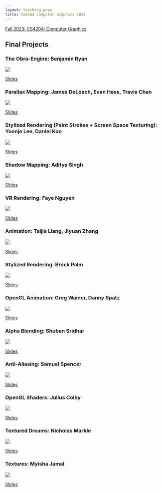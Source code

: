 ```yaml
---
layout: teaching_page
title: CS4204 Computer Graphics 2024
---
```


[Fall 2023: CS4204: Computer Graphics]({{root_url}}/assets/pdfs/4204_syllabus.pdf)

## Final Projects

### The Obra-Engine: Benjamin Ryan

![]({{root_url}}/assets/images/courses/cs4204_fall_2024/ben.gif)

[Slides]({{root_url}}/assets/images/courses/cs4204_fall_2024/ben.pdf)

### Parallax Mapping: James DeLoach, Evan Hess, Travis Chan

![]({{root_url}}/assets/images/courses/cs4204_fall_2024/mario.gif)

[Slides]({{root_url}}/assets/images/courses/cs4204_fall_2024/mario_parallax.pdf)

### Stylized Rendering (Paint Strokes + Screen Space Texturing): Yoonje Lee, Daniel Koo

![]({{root_url}}/assets/images/courses/cs4204_fall_2024/paint_stylized.gif)

[Slides]({{root_url}}/assets/images/courses/cs4204_fall_2024/paint_stylized.pdf)
 
### Shadow Mapping: Aditya Singh

![]({{root_url}}/assets/images/courses/cs4204_fall_2024/aditya.png)

[Slides]({{root_url}}/assets/images/courses/cs4204_fall_2024/aditya.pdf)
 
### VR Rendering: Faye Nguyen

![]({{root_url}}/assets/images/courses/cs4204_fall_2024/faye.png)

[Slides]({{root_url}}/assets/images/courses/cs4204_fall_2024/faye.pdf)

### Animation: Taijia Liang, Jiyuan Zhang

![]({{root_url}}/assets/images/courses/cs4204_fall_2024/rubiks_cube.PNG)

[Slides]({{root_url}}/assets/images/courses/cs4204_fall_2024/rubiks_cube.pdf)
 
### Stylized Rendering: Brock Palm

![]({{root_url}}/assets/images/courses/cs4204_fall_2024/brock.PNG)

[Slides]({{root_url}}/assets/images/courses/cs4204_fall_2024/brock.pdf)

### OpenGL Animation: Greg Wainer, Danny Spatz

![]({{root_url}}/assets/images/courses/cs4204_fall_2024/danny_greg.PNG)

[Slides]({{root_url}}/assets/images/courses/cs4204_fall_2024/danny_greg.gif)
 
### Alpha Blending: Shuban Sridhar

![]({{root_url}}/assets/images/courses/cs4204_fall_2024/shuban.PNG)

[Slides]({{root_url}}/assets/images/courses/cs4204_fall_2024/shuban.pdf)

### Anti-Aliasing: Samuel Spencer

![]({{root_url}}/assets/images/courses/cs4204_fall_2024/spencer.PNG)

[Slides]({{root_url}}/assets/images/courses/cs4204_fall_2024/spencer.pdf)
 
### OpenGL Shaders: Julius Colby

![]({{root_url}}/assets/images/courses/cs4204_fall_2024/julius.gif)

[Slides]({{root_url}}/assets/images/courses/cs4204_fall_2024/julius.pdf)

### Textured Dreams: Nicholas Markle

![]({{root_url}}/assets/images/courses/cs4204_fall_2024/nicholas_textures.png)

[Slides]({{root_url}}/assets/images/courses/cs4204_fall_2024/nicholas_textures.pdf)

### Textures: Myisha Jamal

![]({{root_url}}/assets/images/courses/cs4204_fall_2024/myisha.PNG)

[Slides]({{root_url}}/assets/images/courses/cs4204_fall_2024/myisha.pdf)